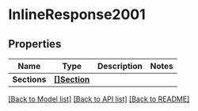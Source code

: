 # InlineResponse2001

## Properties

Name | Type | Description | Notes
------------ | ------------- | ------------- | -------------
**Sections** | [**[]Section**](section.md) |  | 

[[Back to Model list]](../README.md#documentation-for-models) [[Back to API list]](../README.md#documentation-for-api-endpoints) [[Back to README]](../README.md)


